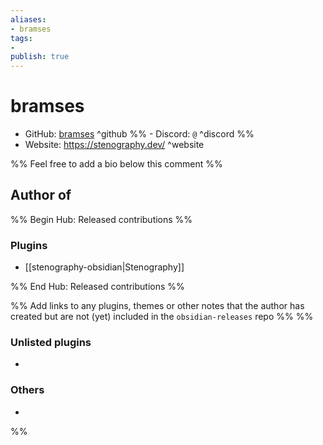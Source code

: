 ```yaml
---
aliases:
- bramses
tags: 
- 
publish: true
---
```


# bramses

- GitHub: [bramses](https://github.com/bramses/) ^github
%% - Discord: `@` ^discord %%
- Website: <https://stenography.dev/> ^website
<!-- - [[Publish sites|Publish site]]: ^publish -->

%% Feel free to add a bio below this comment %%


## Author of

%% Begin Hub: Released contributions %%
### Plugins
- [[stenography-obsidian|Stenography]]

%% End Hub: Released contributions %%

%% Add links to any plugins, themes or other notes that the author has created but are not (yet) included in the `obsidian-releases` repo %%
%%
### Unlisted plugins

- 

### Others

- 
%%

<!--
## Sponsor this author

- [[GitHub sponsors]]: [Sponsor @bramses on GitHub Sponsors](https://github.com/sponsors/bramses) ^github-sponsor
- [[Buy me a coffee]]: ^buy-me-a-coffee
- [[PayPal]]: ^paypal
- [[Patreon]]: ^patreon

-->

<!--
## Follow this author

- [[YouTube Channels|On YouTube]]: ^youtube
- Twitter: ^twitter
- ...
-->